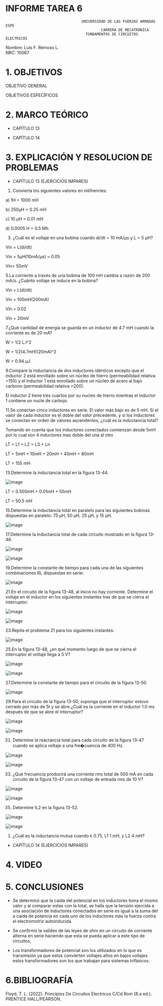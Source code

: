 # INFORME TAREA 6
                                                   
                                                   
                                                   
                                       UNIVERSIDAD DE LAS FUERZAS ARMADAS ESPE
                                                CARRERA DE MECATRÓNICA
                                         FUNDAMENTOS DE CIRCUITOS ELECTRICOS 
                                                     
Nombre: Luis F. Reinoso L.                                                                                      
NRC: 10067


# 1. OBJETIVOS
 OBJETIVO GENERAL
  


 OBJETIVOS ESPECÍFICOS
 



# 2. MARCO TEÓRICO 

- CAPÍTULO 13




- CAPÍTULO 14




# 3. EXPLICACIÓN Y RESOLUCION DE PROBLEMAS 

- CAPÍTULO 13 (EJERCICIOS IMPARES)

1. Convierta los siguientes valores en milihenries: 

a) 1H = 1000 mH

b) 250µH = 0.25 mH

c) 10 µH = 0.01 mH

d) 0.0005 H = 0.5 Mh

3. ¿Cuál es el voltaje en una bobina cuando di/dt = 10 mA/µs y L = 5 µH?

Vin = L(di/dt)

Vin = 5µH(10mA/µs) = 0.05

Vin= 50mV

5.La corriente a través de una bobina de 100 mH cambia a razón de 200 mA/s. ¿Cuánto voltaje se induce en la bobina?

Vin = L(di/dt)

Vin = 100mH(200mA)

Vin = 0.02

Vin = 20mV

7.¿Qué cantidad de energía se guarda en un inductor de 4.7 mH cuando la corriente es de 20 mA?

W = 1/2 L.I^2

W = 1/2(4.7mH)(20mA)^2

W = 0.94 µJ

9.Compare la inductancia de dos inductores idénticos excepto que el inductor 2 está enrollado sobre un núcleo de hierro (permeabilidad relativa =150) y el inductor 1 está enrollado sobre un núcleo de acero al bajo carbono (permeabilidad relativa =200).

El inductor 2 tiene tres cuartos por su nucleo de hierro mientras el inductor 1 contiene un nucle de carbojo.


11.Se conectan cinco inductores en serie. El valor más bajo es de 5 mH. Si el valor de cada inductor es el doble del valor precedente, y si los inductores se conectan en orden de valores ascendentes, ¿cuál es la inductancia total?

Tomando en cuenta que los inductores conectados comienzan desde 5mH por lo cual son 4 inductores mas doble del una al otro

LT = L1 + L2 + L3 + Ln

LT = 5mH + 10mH + 20mH + 40mH + 80mH

LT = 155 mH

13.Determine la inductancia total en la figura 13-44.

![image](https://user-images.githubusercontent.com/116655812/217350226-45cbc9e6-820f-4443-8132-eefa8e4f7420.png)

LT = 0.500mH + 0.01mH + 55mH

LT = 50.5 mH

15.Determine la inductancia total en paralelo para las siguientes bobinas dispuestas en paralelo: 75 µH, 50 µH, 25 µH, y 15 µH.

![image](https://user-images.githubusercontent.com/116655812/217350393-eb1740c0-2319-44dd-8afe-d6653c334435.png)

17.Determine la inductancia total de cada circuito mostrado en la figura 13-46.

![image](https://user-images.githubusercontent.com/116655812/217350463-b6b21c35-6726-4192-a4d4-47a3a175c5e8.png)

![image](https://user-images.githubusercontent.com/116655812/217350533-9b37577b-9507-4503-876e-26c837da5dd8.png)

19.Determine la constante de tiempo para cada una de las siguientes combinaciones RL dispuestas en serie:

![image](https://user-images.githubusercontent.com/116655812/217350684-5c80fc7f-6d0b-4dde-95ac-9357632eeae9.png)

21.En el circuito de la figura 13-48, al inicio no hay corriente. Determine el voltaje en el inductor en los siguientes instantes tras de que se cierra el interruptor:

![image](https://user-images.githubusercontent.com/116655812/217350755-d4eedec0-dfd1-45ca-921d-3a921c3bc3e9.png)

![image](https://user-images.githubusercontent.com/116655812/217350800-a5bef514-3d45-4aa3-b1b7-fb3de8cef419.png)

23.Repita el problema 21 para los siguientes instantes:

![image](https://user-images.githubusercontent.com/116655812/217350946-e471d647-afe2-4f59-ad21-df4da8bfb036.png)

25.En la figura 13-48, ¿en qué momento luego de que se cierra el interruptor el voltaje llega a 5 V?

![image](https://user-images.githubusercontent.com/116655812/217351080-5df94d15-863e-4c90-a640-4bef608622b9.png)

![image](https://user-images.githubusercontent.com/116655812/217351177-36bd3b97-c1b8-41eb-bf31-44ddbbce5519.png)

27.Determine la constante de tiempo para el circuito de la figura 13-50.

![image](https://user-images.githubusercontent.com/116655812/217355455-81479d47-5921-4d1c-ae6e-5dcd2dcd73de.png)


29.Para el circuito de la figura 13-50, suponga que el interruptor estuvo cerrado por más de 5t y se abre.¿Cuál es la corriente en el inductor 1.0 ms después de que se abre el interruptor?

![image](https://user-images.githubusercontent.com/116655812/217355502-34f272e3-d221-495b-b2bd-ce50cc665bf4.png)


![image](https://user-images.githubusercontent.com/116655812/217355520-7eb607b0-168a-426d-bb08-bc3c54a71ee1.png)

31. Determine la reactancia total para cada circuito de la figura 13-47 cuando se aplica voltaje a una fre�cuencia de 400 Hz.

![image](https://user-images.githubusercontent.com/116655812/217355728-6c730a11-e2d0-4734-b4b0-52b95439cdfe.png)

![image](https://user-images.githubusercontent.com/116655812/217355767-03889f03-b1b3-4a55-b2f2-3cb33123803a.png)

33.  ¿Qué frecuencia producirá una corriente rms total de 500 mA en cada circuito de la figura 13-47 con un voltaje de entrada rms de 10 V?

![image](https://user-images.githubusercontent.com/116655812/217355970-a431a3c7-abe2-4f70-878d-109af64f1560.png)

![image](https://user-images.githubusercontent.com/116655812/217355996-09ccda44-673a-45bf-b6ac-e2ecb80e7faa.png)

35. Determine IL2 en la figura 13-52.

![image](https://user-images.githubusercontent.com/116655812/217356086-40df2b31-7bac-4bd0-aa64-365fed9893c9.png)

![image](https://user-images.githubusercontent.com/116655812/217356148-221c19a9-80e9-49da-8078-e457007c07c5.png)


1. ¿Cuál es la inductancia mutua cuando k   0.75, L1   1 mH, y L2   4 mH?













- CAPÍTULO 14 (EJERCICIOS IMPARES)



# 4. VIDEO 




# 5. CONCLUSIONES 
- Se determinó que la caída del potencial en los inductores toma el mismo valor y al comparar estas con la total, se halla que la tensión ejercida a una asociación de inductores conectados en serie es igual a la suma del a caída de potencia en cada uno de los inductores más la fuerza contra el electromotriz autoinducida.

- Se confirmó la valides de las leyes de ohm en un circuito de corriente alterna en serie haciendo que esta se pueda aplicar a este tipo de circuitos.

- Los transformadores de potencial son los utilizados en lo que es transmisión ya que estos convierten voltajes altos en bajos voltajes estos transformadores son los que trabajan para sistemas trifásicos.



# 6.BIBLIOGRAFÍA

Floyd, T. L. (2022). Principios De Circuitos Electricos C/Cd Rom (8.a ed.). PRENTICE HALL/PEARSON.
